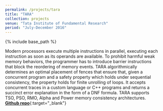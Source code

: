 ```yaml
---
permalink: /projects/tara
title: "TARA"
collection: projects
venue: "Tata Institute of Fundamental Research"
period: "July-December 2016"
---
```


{% include base_path %}

Modern processors execute multiple instructions in parallel, executing each instruction as soon as its operands are available. To prohibit harmful weak memory behaviors, the programmer has to introduce barrier instructions that block the reordering of memory events. TARA algorithmically determines an optimal placement of fences that ensure that, given a concurrent program and a safety property which holds under sequential consistency, the property holds for finite unrolling of loops. It accepts concurrent traces in a custom language or C++ programs and returns a succinct error explanation in the form of a DNF formula. TARA supports TSO, PSO, RMO, Alpha and Power memory consistency architectures. <br/>
[__Github repo__](https://github.com/ashutosh0gupta/TARA/commits?author=shraddhabarke){:target="_blank"}
